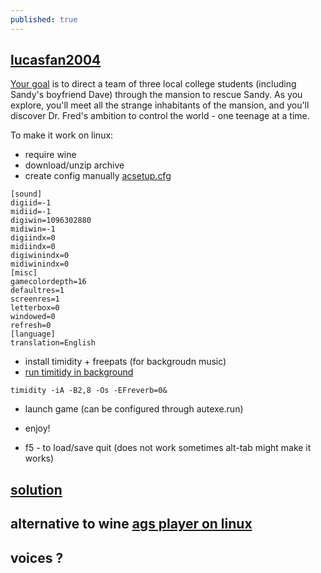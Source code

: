```yaml
---
published: true
---
```

## [lucasfan2004](http://www.adventuregamestudio.co.uk/site/games/game/401/)

[Your goal](http://web.archive.org/web/20050629234845/www.lucasfangames.de/games_eng.htm) is to direct a team of three local college students (including Sandy's boyfriend Dave) through the mansion to rescue Sandy. As you explore, you'll meet all the strange inhabitants of the mansion, and you'll discover Dr. Fred's ambition to control the world - one teenage at a time.

To make it work on linux:
- require wine
- download/unzip archive
- create config manually [acsetup.cfg](https://appdb.winehq.org/objectManager.php?sClass=version&iId=9721)
```
[sound]
digiid=-1
midiid=-1
digiwin=1096302880
midiwin=-1
digiindx=0
midiindx=0
digiwinindx=0
midiwinindx=0
[misc]
gamecolordepth=16
defaultres=1
screenres=1
letterbox=0
windowed=0
refresh=0
[language]
translation=English
```

- install timidity + freepats (for backgroudn music)
- [run timitidy in background](https://doc.ubuntu-fr.org/tutoriel/wine_et_midi)
```
timidity -iA -B2,8 -Os -EFreverb=0&
```

- launch game (can be configured through autexe.run)

- enjoy!

- f5 - to load/save quit (does not work sometimes alt-tab might make it works)

## [solution](http://gamesolutions.efzeven.nl/maniac-mansion-deluxe-walkthrough-lucasfan2004/)

## alternative to wine [ags player on linux](https://github.com/adventuregamestudio/ags/blob/master/debian/README.md)

## voices ?
